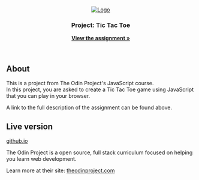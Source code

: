 <!-- PROJECT LOGO -->
<br>

<p align="center">
  <a href="https://www.theodinproject.com">
    <img src="https://www.theodinproject.com/assets/odin-logo-2d729f16279e9fc3b58ce847eacf07f883bdfc95eb23bb5064ed59d36ef551d6.svg" alt="Logo">
  </a>
</p>

<h3 align="center">Project: Tic Tac Toe</h3>

<p align="center">
  <a href="https://www.theodinproject.com/courses/javascript/lessons/tic-tac-toe-javascript"><strong>View the assignment »</strong></a>
</p>

<br>

## About

<p>This is a project from The Odin Project's JavaScript course.<br>
In this project, you are asked to create a Tic Tac Toe game using JavaScript that you can play in your browser.<p>

<p>A link to the full description of the assignment can be found above.</p>

## Live version

<p><a href="https://jasont01.github.io/js-tic-tac-toe-revisited">github.io</a></p>

<p>The Odin Project is a open source, full stack curriculum focused on helping you learn web development.</p>
<p>Learn more at their site: <a href="https://www.theodinproject.com/">theodinproject.com</a></p>

